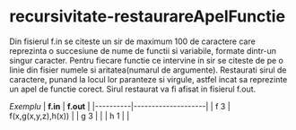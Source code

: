 # recursivitate-restaurareApelFunctie
Din fisierul f.in se citeste un sir de maximum 100 de caractere care reprezinta o succesiune de nume de functii si variabile, formate dintr-un singur caracter. Pentru fiecare functie ce intervine in sir se citeste de pe o linie din fisier numele si aritatea(numarul de argumente). Restaurati sirul de caractere, punand la locul lor paranteze si virgule, astfel incat sa reprezinte un apel de functie corect. Sirul restaurat va fi afisat in fisierul f.out.

*Exemplu*
| **f.in** | **f.out**          |
|----------|--------------------|
| f 3      | f(x,g(x,y,z),h(x)) |
| g 3      |                    |
| h 1      |                    |
